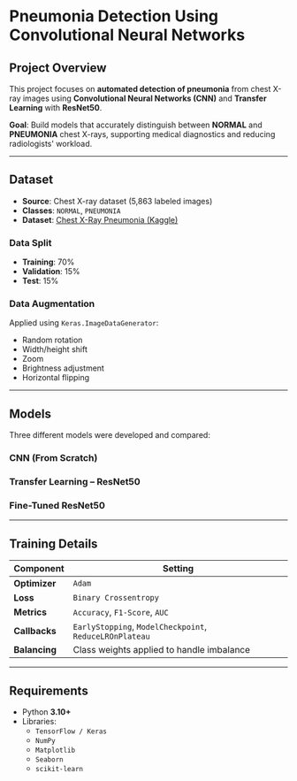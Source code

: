 # Pneumonia Detection Using Convolutional Neural Networks

## Project Overview

This project focuses on **automated detection of pneumonia** from chest X-ray images using **Convolutional Neural Networks (CNN)** and **Transfer Learning** with **ResNet50**.

**Goal**: Build models that accurately distinguish between **NORMAL** and **PNEUMONIA** chest X-rays, supporting medical diagnostics and reducing radiologists' workload.

---

## Dataset

- **Source**: Chest X-ray dataset (5,863 labeled images)
- **Classes**: `NORMAL`, `PNEUMONIA`
- **Dataset**: [Chest X-Ray Pneumonia (Kaggle)](https://www.kaggle.com/datasets/paultimothymooney/chest-xray-pneumonia)

### Data Split
- **Training**: 70%  
- **Validation**: 15%  
- **Test**: 15%  

### Data Augmentation

Applied using `Keras.ImageDataGenerator`:
- Random rotation
- Width/height shift
- Zoom
- Brightness adjustment
- Horizontal flipping

---

## Models

Three different models were developed and compared:

### CNN (From Scratch)
### Transfer Learning – ResNet50
### Fine-Tuned ResNet50

---

## Training Details

| Component     | Setting                          |
|---------------|-----------------------------------|
| **Optimizer** | `Adam`                           |
| **Loss**      | `Binary Crossentropy`            |
| **Metrics**   | `Accuracy`, `F1-Score`, `AUC`    |
| **Callbacks** | `EarlyStopping`, `ModelCheckpoint`, `ReduceLROnPlateau` |
| **Balancing** | Class weights applied to handle imbalance |

---
## Requirements

- Python **3.10+**
- Libraries:
  - `TensorFlow / Keras`
  - `NumPy`
  - `Matplotlib`
  - `Seaborn`
  - `scikit-learn`
